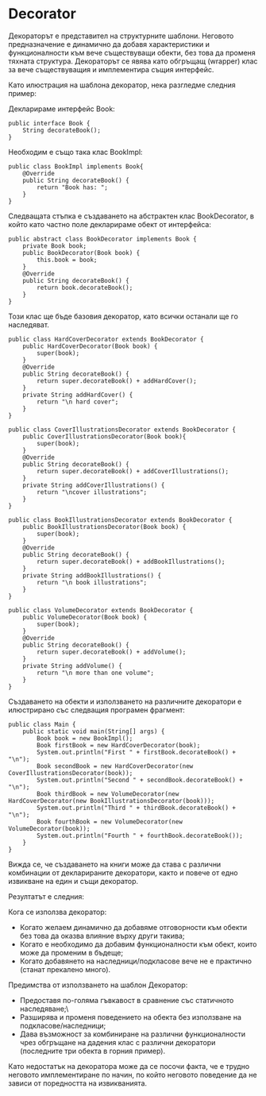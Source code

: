 # Decorator

Декораторът е представител на структурните шаблони. Неговото предназначение е динамично да добавя характеристики и функционалности към вече съществуващи обекти, без това да променя тяхната структура. Декораторът се явява като обгръщащ (wrapper) клас за вече съществуващия и имплементира същия интерфейс.

Като илюстрация на шаблона декоратор, нека разгледме следния пример:

Декларираме интерфейс Book:

```
public interface Book {
    String decorateBook();
}
```

Необходим е също така клас BookImpl:

```
public class BookImpl implements Book{
    @Override
    public String decorateBook() {
        return "Book has: ";
    }
}
```

Следващата стъпка е създаването на абстрактен клас BookDecorator, в който като частно поле декларираме обект от интерфейса:

```
public abstract class BookDecorator implements Book {
    private Book book;
    public BookDecorator(Book book) {
        this.book = book;
    }
    @Override
    public String decorateBook() {
        return book.decorateBook();
    }
}
```

Този клас ще бъде базовия декоратор, като всички останали ще го наследяват.

```
public class HardCoverDecorator extends BookDecorator {
    public HardCoverDecorator(Book book) {
        super(book);
    }
    @Override
    public String decorateBook() {
        return super.decorateBook() + addHardCover();
    }
    private String addHardCover() {
        return "\n hard cover";
    }
}
```

```
public class CoverIllustrationsDecorator extends BookDecorator {
    public CoverIllustrationsDecorator(Book book){
        super(book);
    }
    @Override
    public String decorateBook() {
        return super.decorateBook() + addCoverIllustrations();
    }
    private String addCoverIllustrations() {
        return "\ncover illustrations";
    }
}
```

```
public class BookIllustrationsDecorator extends BookDecorator {
    public BookIllustrationsDecorator(Book book) {
        super(book);
    }
    @Override
    public String decorateBook() {
        return super.decorateBook() + addBookIllustrations();
    }
    private String addBookIllustrations() {
        return "\n book illustrations";
    }
}
```

```
public class VolumeDecorator extends BookDecorator {
    public VolumeDecorator(Book book) {
        super(book);
    }
    @Override
    public String decorateBook() {
        return super.decorateBook() + addVolume();
    }
    private String addVolume() {
        return "\n more than one volume";
    }
}
```

Създаването на обекти и използването на различните декоратори е илюстрирано със следващия програмен фрагмент:

```
public class Main {
    public static void main(String[] args) {
        Book book = new BookImpl();
        Book firstBook = new HardCoverDecorator(book);
        System.out.println("First " + firstBook.decorateBook() + "\n");
        Book secondBook = new HardCoverDecorator(new CoverIllustrationsDecorator(book));
        System.out.println("Second " + secondBook.decorateBook() + "\n");
        Book thirdBook = new VolumeDecorator(new HardCoverDecorator(new BookIllustrationsDecorator(book)));
        System.out.println("Third " + thirdBook.decorateBook() + "\n");
        Book fourthBook = new VolumeDecorator(new VolumeDecorator(book));
        System.out.println("Fourth " + fourthBook.decorateBook());
    }
}
```

Вижда се, че създаването на книги може да става с различни комбинации от декларираните декоратори, както и повече от едно извикване на един и същи декоратор.

Резултатът е следния:

Кога се използва декоратор:

* Когато желаем динамично да добавяме отговорности към обекти без това да оказва влияние върху други такива;
* Когато е необходимо да добавим функционалности към обект, които може да променим в бъдеще;
* Когато добавянето на наследници/подкласове вече не е практично (станат прекалено много).

Предимства от използването на шаблон Декоратор:

* Предоставя по-голяма гъвкавост в сравнение със статичното наследяване;\\
* Разширява и променя поведението на обекта без използване на подкласове/наследници;
* Дава възможност за комбиниране на различни функционалности чрез обгръщане на дадения клас с различни декоратори (последните три обекта в горния пример).

Като недостатък на декоратора може да се посочи факта, че е трудно неговото имплементиране по начин, по който неговото поведение да не зависи от поредността на извикванията.
